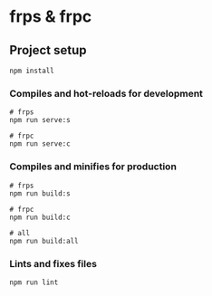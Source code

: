 # frps & frpc

## Project setup

```
npm install
```

### Compiles and hot-reloads for development

```shell
# frps
npm run serve:s

# frpc
npm run serve:c
```

### Compiles and minifies for production

```shell
# frps
npm run build:s

# frpc
npm run build:c

# all
npm run build:all
```

### Lints and fixes files

```
npm run lint
```

